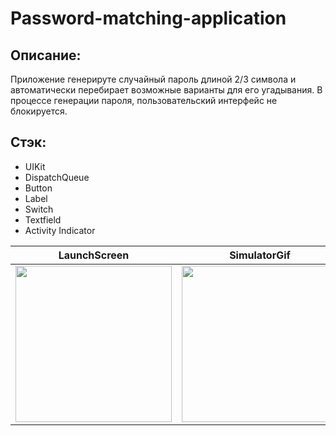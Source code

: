 # Password-matching-application

## Описание:
Приложение генерируте случайный пароль длиной 2/3 символа и автоматически перебирает возможные варианты для его угадывания. 
В процессе генерации пароля, пользовательский интерфейс не блокируется.

## Стэк:
- UIKit
- DispatchQueue
- Button
- Label
- Switch
- Textfield
- Activity Indicator

| LaunchScreen | SimulatorGif | 
| ------------ | ------------- | 
| <img src="https://user-images.githubusercontent.com/33875528/189465673-14268f8f-a253-4d33-a107-2dd495fe13d9.png" width="250">| <img src="https://user-images.githubusercontent.com/33875528/189465862-4cc55315-615e-4ac9-9a8b-a593c8280bf1.gif" width="250">
